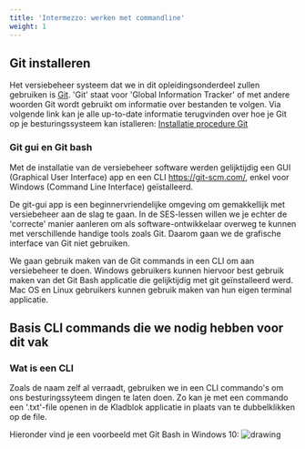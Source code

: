 ```yaml
---
title: 'Intermezzo: werken met commandline'
weight: 1
---
```


## Git installeren

Het versiebeheer systeem dat we in dit opleidingsonderdeel zullen gebruiken is [Git](https://git-scm.com/). 'Git' staat voor 'Global Information Tracker' of met andere woorden Git wordt gebruikt om informatie over bestanden te volgen.
Via volgende link kan je alle up-to-date informatie terugvinden over hoe je Git op je besturingssysteem kan istalleren: [Installatie procedure Git](https://git-scm.com/book/nl/v2/Aan-de-slag-Git-installeren)

### Git gui en Git bash
Met de installatie van de versiebeheer software werden gelijktijdig een GUI (Graphical User Interface) app en een CLI https://git-scm.com/, enkel voor Windows  (Command Line Interface) geïstalleerd.

De git-gui app is een beginnervriendelijke omgeving om gemakkellijk met versiebeheer aan de slag te gaan. In de SES-lessen willen we je echter de 'correcte' manier aanleren om als software-ontwikkelaar overweg te kunnen met verschillende handige tools zoals Git. Daarom gaan we de grafische interface van Git niet gebruiken.

We gaan gebruik maken van de Git commands in een CLI om aan versiebeheer te doen. Windows gebruikers kunnen hiervoor best gebruik maken van det Git Bash applicatie die gelijktijdig met git geïnstalleerd werd. Mac OS en Linux gebruikers kunnen gebruik maken van hun eigen terminal applicatie.

## Basis CLI commands die we nodig hebben voor dit vak

### Wat is een CLI
Zoals de naam zelf al verraadt, gebruiken we in een CLI commando's om ons besturingssyteem dingen te laten doen. Zo kan je met een commando een '.txt'-file openen in de Kladblok applicatie in plaats van te dubbelklikken op de file. 

Hieronder vind je een voorbeeld met Git Bash in Windows 10:
<img src="/img/versiebeheer/cli_voorbeeld_notepad.png" alt="drawing" style="max-height: 15em;"/>